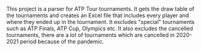 This project is a parser for ATP Tour tournaments.
It gets the draw table of the tournaments and creates an Excel file that includes every player and where they ended up in the tournament.
It excludes "special" tournaments such as ATP Finals, ATP Cup, Olympics etc.
It also excludes the cancelled tournaments, there are a lot of tournaments which are cancelled in 2020-2021 period because of the pandemic.
